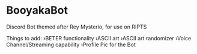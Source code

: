 # BooyakaBot
Discord Bot themed after Rey Mysterio, for use on RIPTS

Things to add:
›BETER functionality
›ASCII art
›ASCII art randomizer
›Voice Channel/Streaming capability
›Profile Pic for the Bot
